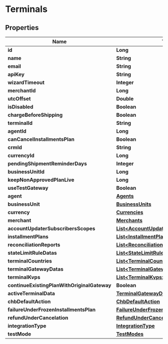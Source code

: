
# Terminals

## Properties
Name | Type | Description | Notes
------------ | ------------- | ------------- | -------------
**id** | **Long** |  | 
**name** | **String** |  |  [optional]
**email** | **String** |  |  [optional]
**apiKey** | **String** |  |  [optional]
**wizardTimeout** | **Integer** |  | 
**merchantId** | **Long** |  | 
**utcOffset** | **Double** |  | 
**isDisabled** | **Boolean** |  | 
**chargeBeforeShipping** | **Boolean** |  | 
**terminalId** | **String** |  |  [optional]
**agentId** | **Long** |  | 
**canCancelInstallmentsPlan** | **Boolean** |  | 
**crmId** | **String** |  |  [optional]
**currencyId** | **Long** |  |  [optional]
**pendingShipmentReminderDays** | **Integer** |  | 
**businessUnitId** | **Long** |  | 
**keepNonApprovedPlanLive** | **Long** |  | 
**useTestGateway** | **Boolean** |  | 
**agent** | [**Agents**](Agents.md) |  |  [optional]
**businessUnit** | [**BusinessUnits**](BusinessUnits.md) |  |  [optional]
**currency** | [**Currencies**](Currencies.md) |  |  [optional]
**merchant** | [**Merchants**](Merchants.md) |  |  [optional]
**accountUpdaterSubscribersScopes** | [**List&lt;AccountUpdaterSubscribersScopes&gt;**](AccountUpdaterSubscribersScopes.md) |  |  [optional]
**installmentPlans** | [**List&lt;InstallmentPlans&gt;**](InstallmentPlans.md) |  |  [optional]
**reconciliationReports** | [**List&lt;ReconciliationReports&gt;**](ReconciliationReports.md) |  |  [optional]
**stateLimitRuleDatas** | [**List&lt;StateLimitRuleDatas&gt;**](StateLimitRuleDatas.md) |  |  [optional]
**terminalCountries** | [**List&lt;TerminalCountries&gt;**](TerminalCountries.md) |  |  [optional]
**terminalGatewayDatas** | [**List&lt;TerminalGatewayDatas&gt;**](TerminalGatewayDatas.md) |  |  [optional]
**terminalKvps** | [**List&lt;TerminalKvps&gt;**](TerminalKvps.md) |  |  [optional]
**continueExistingPlanWithOriginalGateway** | **Boolean** |  | 
**activeTerminalData** | [**TerminalGatewayDatas**](TerminalGatewayDatas.md) |  |  [optional]
**chbDefaultAction** | [**ChbDefaultAction**](ChbDefaultAction.md) |  | 
**failureUnderFrozenInstallmentsPlan** | [**FailureUnderFrozenInstallmentsPlan**](FailureUnderFrozenInstallmentsPlan.md) |  | 
**refundUnderCancelation** | [**RefundUnderCancelation**](RefundUnderCancelation.md) |  | 
**integrationType** | [**IntegrationType**](IntegrationType.md) |  | 
**testMode** | [**TestModes**](TestModes.md) |  | 




